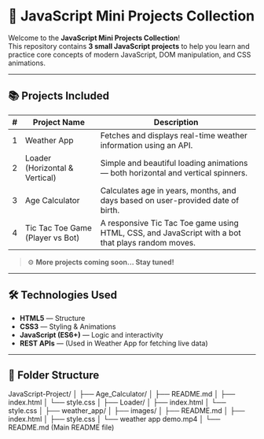 # 🚀 JavaScript Mini Projects Collection

Welcome to the **JavaScript Mini Projects Collection**!  
This repository contains **3 small JavaScript projects** to help you learn and practice core concepts of modern JavaScript, DOM manipulation, and CSS animations.

---

## 📚 Projects Included

| #  | Project Name                      | Description                                                | 
|----|-----------------------------------|------------------------------------------------------------|
| 1  | Weather App                       | Fetches and displays real-time weather information using an API. | 
| 2  | Loader (Horizontal & Vertical)    | Simple and beautiful loading animations — both horizontal and vertical spinners. | 
| 3  | Age Calculator                    | Calculates age in years, months, and days based on user-provided date of birth. | 
| 4  | Tic Tac Toe Game (Player vs Bot)  | A responsive Tic Tac Toe game using HTML, CSS, and JavaScript with a bot that plays random moves.|

> ⚙️ **More projects coming soon... Stay tuned!**

---

## 🛠️ Technologies Used

- **HTML5** — Structure
- **CSS3** — Styling & Animations
- **JavaScript (ES6+)** — Logic and interactivity
- **REST APIs** — (Used in Weather App for fetching live data)

---

## 📂 Folder Structure
JavaScript-Project/ │ ├── Age_Calculator/ │ ├── README.md │ ├── index.html │ └── style.css │ ├── Loader/ │ ├── index.html │ └── style.css │ ├── weather_app/ │ ├── images/ │ ├── README.md │ ├── index.html │ ├── style.css │ └── weather app demo.mp4 │ └── README.md (Main README file)
